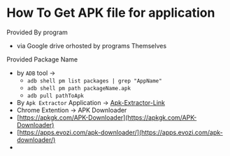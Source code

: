 # How To Get APK file for application

Provided By program&#x20;

* via Google drive orhosted by programs Themselves

Provided Package Name&#x20;

* by `ADB` tool ->
  * &#x20;`adb shell pm list packages | grep "AppName"`
  * `adb shell pm path packageName.apk`
  * `adb pull pathToApk`
* By `Apk Extractor` Application -> [Apk-Extractor-Link](https://apk-extractor.en.uptodown.com/android#google_vignette)
* Chrome Extention -> APK Downloader
* [https://apkgk.com/APK-Downloader](https://apkgk.com/APK-Downloader)
* [https://apps.evozi.com/apk-downloader/](https://apps.evozi.com/apk-downloader/)
*

